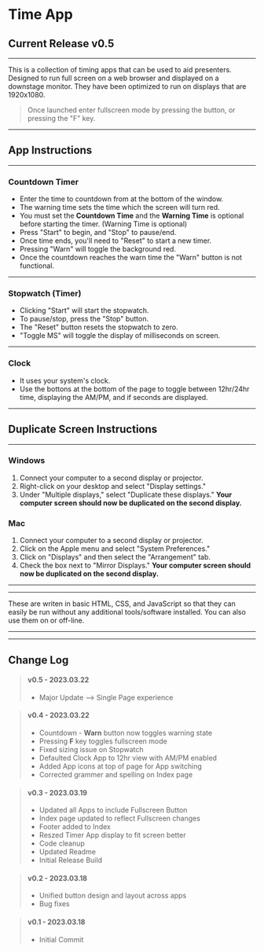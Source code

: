 # Time App

## Current Release v0.5

---

This is a collection of timing apps that can be used to aid presenters. Designed to run full screen on a web browser and displayed on a downstage monitor. They have been optimized to run on displays that are 1920x1080.

> Once launched enter fullscreen mode by pressing the button, or pressing the "F" key.

---
## App Instructions
---
### Countdown Timer
- Enter the time to countdown from at the bottom of the window.
- The warning time sets the time which the screen will turn red.
- You must set the <b>Countdown Time</b> and the <b>Warning Time</b> is optional before starting the timer. (Warning Time is optional)
- Press "Start" to begin, and "Stop" to pause/end. 
- Once time ends, you'll need to "Reset" to start a new timer. 
- Pressing "Warn" will toggle the background red.
- Once the countdown reaches the warn time the "Warn" button is not functional.

---
### Stopwatch (Timer)
- Clicking "Start" will start the stopwatch.
- To pause/stop, press the "Stop" button.
- The "Reset" button resets the stopwatch to zero.
- "Toggle MS" will toggle the display of milliseconds on screen.

---
### Clock
- It uses your system's clock.
- Use the bottons at the bottom of the page to toggle between 12hr/24hr time, displaying the AM/PM, and if seconds are displayed. 



---
## Duplicate Screen Instructions
---
### Windows
1. Connect your computer to a second display or projector.
2. Right-click on your desktop and select "Display settings."
3. Under "Multiple displays," select "Duplicate these displays."
<b>Your computer screen should now be duplicated on the second display.</b>

### Mac
1. Connect your computer to a second display or projector.
2. Click on the Apple menu and select "System Preferences."
3. Click on "Displays" and then select the "Arrangement" tab.
4. Check the box next to "Mirror Displays."
<b>Your computer screen should now be duplicated on the second display.</b>

---
---
These are writen in basic HTML, CSS, and JavaScript so that they can easily be run without any additional tools/software installed. You can also use them on or off-line. 

---
---



## Change Log

> #### v0.5 - 2023.03.22
>
> - Major Update --> Single Page experience

> #### v0.4 - 2023.03.22
>
> - Countdown - <b>Warn</b> button now toggles warning state
> - Pressing <b>F</b> key toggles fullscreen mode
> - Fixed sizing issue on Stopwatch
> - Defaulted Clock App to 12hr view with AM/PM enabled
> - Added App icons at top of page for App switching
> - Corrected grammer and spelling on Index page

> #### v0.3 - 2023.03.19
>
> - Updated all Apps to include Fullscreen Button
> - Index page updated to reflect Fullscreen changes
> - Footer added to Index
> - Reszed Timer App display to fit screen better
> - Code cleanup
> - Updated Readme
> - Initial Release Build

> #### v0.2 - 2023.03.18
>
> - Unified button design and layout across apps
> - Bug fixes

> #### v0.1 - 2023.03.18
>
> - Initial Commit
